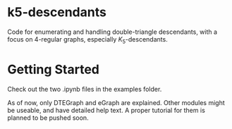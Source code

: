 # k5-descendants
Code for enumerating and handling double-triangle descendants, with a focus on 4-regular graphs, especially $K_5$-descendants.

# Getting Started
Check out the two .ipynb files in the examples folder.

As of now, only DTEGraph and eGraph are explained. Other modules might be useable, and have detailed help text. A proper tutorial for them is planned to be pushed soon.


